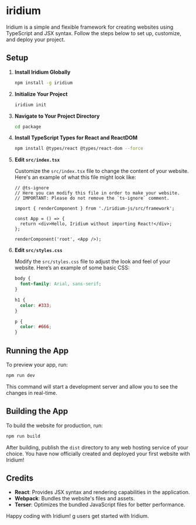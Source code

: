 
# iridium

Iridium is a simple and flexible framework for creating websites using TypeScript and JSX syntax. Follow the steps below to set up, customize, and deploy your project.

## Setup

1. **Install Iridium Globally**

   ```bash
   npm install -g iridium
   ```

2. **Initialize Your Project**

   ```bash
   iridium init
   ```

3. **Navigate to Your Project Directory**

   ```bash
   cd package
   ```

4. **Install TypeScript Types for React and ReactDOM**

   ```bash
   npm install @types/react @types/react-dom --force
   ```

5. **Edit `src/index.tsx`**

   Customize the `src/index.tsx` file to change the content of your website. Here's an example of what this file might look like:

   ```tsx
   // @ts-ignore
   // Here you can modify this file in order to make your website.
   // IMPORTANT: Please do not remove the `ts-ignore` comment.

   import { renderComponent } from './iridium-js/src/framework';

   const App = () => {
     return <div>Hello, Iridium without importing React!</div>;
   };

   renderComponent('root', <App />);
   ```

6. **Edit `src/styles.css`**

   Modify the `src/styles.css` file to adjust the look and feel of your website. Here’s an example of some basic CSS:

   ```css
   body {
     font-family: Arial, sans-serif;
   }

   h1 {
     color: #333;
   }

   p {
     color: #666;
   }
   ```

## Running the App

To preview your app, run:

```bash
npm run dev
```

This command will start a development server and allow you to see the changes in real-time.

## Building the App

To build the website for production, run:

```bash
npm run build
```

After building, publish the `dist` directory to any web hosting service of your choice. You have now officially created and deployed your first website with Iridium!

## Credits

- **React**: Provides JSX syntax and rendering capabilities in the application.
- **Webpack**: Bundles the website's files and assets.
- **Terser**: Optimizes the bundled JavaScript files for better performance.

Happy coding with Iridium!
g users get started with Iridium.
